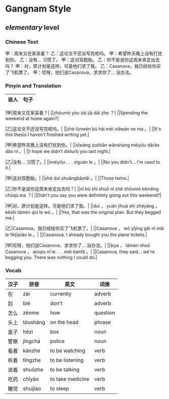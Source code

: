 # Gangnam Style
## *elementary* level

### Chinese Text
甲：周末又在家呆着？
乙：这论文不还没写完呢吗。
甲：希望昨天晚上没有打扰到你。
乙：没有... 习惯了。
甲：这对双胞胎。
乙：你不是说你这周末肯定出去吗？
甲：对，原计划是这样。可是他们求了我。
乙：Casanova，我已经给你买了飞机票了。
甲：哎呀，他们说Casanova，求求你了... 没办法。

### Pinyin and Translation
|说人|句子|
|----|----|

|甲|周末又在家呆着？|
||zhōumò yòu zài jiā dāi zhe ？|
||Spending the weekend at home again?|

|乙|这论文不还没写完呢吗。|
||zhè lùnwén bù hái méi xiěwán ne ma 。|
||It's this thesis I haven't finished writing yet.|

|甲|希望昨天晚上没有打扰到你。|
||xīwàng zuótiān wǎnshang méiyǒu dǎrǎo dào nǐ 。|
||I hope we didn't disturb you last night.|

|乙|没有... 习惯了。|
||méiyǒu . . .  xíguàn le 。|
||No you didn't... I'm used to it.|

|甲|这对双胞胎。|
||zhè duì shuāngbāotāi 。|
||Those twins.|

|乙|你不是说你这周末肯定出去吗？|
||nǐ bù shì shuō nǐ zhè zhōumò kěndìng chūqù ma ？|
||Didn't you say you were definitely going out this weekend?|

|甲|对，原计划是这样。可是他们求了我。|
||duì ， yuán  jìhuà shì zhèyàng 。 kěshì tāmen qiú le wǒ 。|
||Yes, that was the original plan. But they begged me.|

|乙|Casanova，我已经给你买了飞机票了。|
||Casanova ， wǒ yǐjīng gěi nǐ mǎi le fēijīpiào le 。|
||Casanova, I already bought you the plane tickets.|

|甲|哎呀，他们说Casanova，求求你了... 没办法。|
||āiya ， tāmen shuō Casanova ， qiúqiu nǐ le . . .  méi bànfǎ 。|
||Casanova, they said... we're begging you. There was nothing I could do.|
### Vocab
|汉子|拼音|英文|词类|
|----|----|----|----|
|在|zài|currently|adverb|
|别|bié|don't|adverb|
|怎么|zěnme|how|question|
|头上|tóushàng|on the head|phrase|
|盒子|hézi|box|noun|
|警察|jǐngchá|police|noun|
|看着|kànzhe|to be watching|verb|
|听着|tīngzhe|to be listening|verb|
|说着|shuōzhe|to be talking|verb|
|吃药|chīyào|to take medicine|verb|
|睡觉|shuìjiào|to sleep|verb|